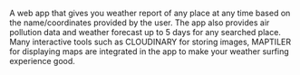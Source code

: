 A web app that gives you weather report of any place at any time based on the name/coordinates provided by the user. The app also 
provides air pollution data and weather forecast up to 5 days for any searched place. Many interactive tools such as CLOUDINARY for 
storing images, MAPTILER for displaying maps are integrated in the app to make your weather surfing experience good.
